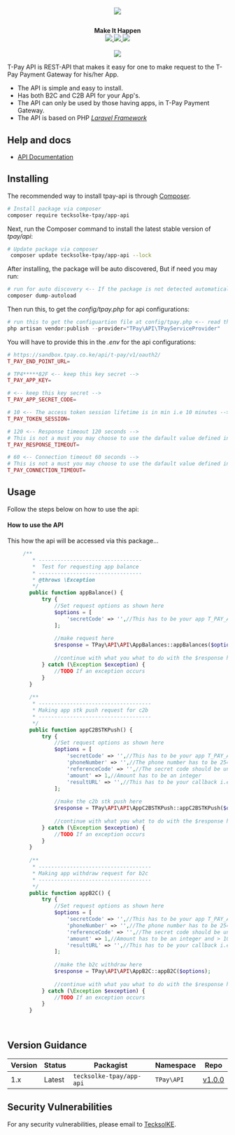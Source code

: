# <p align="center"><a href="https://tpay.co.ke/" target="_blank"><img src="https://tpay.co.ke/img/logo-black.png"></a></p>

<p align="center">
  <b>Make It Happen</b><br>
  <a href="https://github.com/dev-TecksolKE/tecksolke-tpay-app-api/issues">
  <img src="https://img.shields.io/github/issues/dev-TecksolKE/tecksolke-tpay-app-api.svg">
  </a>
  <a href="https://github.com/dev-TecksolKE/tecksolke-tpay-app-api/network/members">
  <img src="https://img.shields.io/github/forks/dev-TecksolKE/tecksolke-tpay-app-api.svg">
  </a>
  <a href="https://github.com/dev-TecksolKE/tecksolke-tpay-app-api/stargazers">
  <img src="https://img.shields.io/github/stars/dev-TecksolKE/tecksolke-tpay-app-api.svg">
  </a>
  <br><br>
  <img src="http://s.4cdn.org/image/title/105.gif">
</p>

T-Pay API is REST-API that makes it easy for one to make request to the T-Pay Payment Gateway for his/her App.

- The API is simple and easy to install.
- Has both B2C and C2B API for your App's.
- The API can only be used by those having apps, in T-Pay Payment Gateway.
- The API is based on PHP *[Laravel Framework](https://laravel.com/)*

## Help and docs

- [API Documentation](https://developer.tpay.co.ke/)


## Installing

The recommended way to install tpay-api is through
[Composer](http://getcomposer.org).

```bash
# Install package via composer
composer require tecksolke-tpay/app-api
```

Next, run the Composer command to install the latest stable version of *tpay/api*:

```bash
# Update package via composer
 composer update tecksolke-tpay/app-api --lock
```

After installing, the package will be auto discovered, But if need you may run:

```php
# run for auto discovery <-- If the package is not detected automatically -->
composer dump-autoload
```

Then run this, to get the *config/tpay.php* for api configurations:

```php
# run this to get the configuartion file at config/tpay.php <-- read through it -->
php artisan vendor:publish --provider="TPay\API\TPayServiceProvider"
```

You will have to provide this in the *.env* for the api configurations:

```php
# https://sandbox.tpay.co.ke/api/t-pay/v1/oauth2/
T_PAY_END_POINT_URL=

# TP4*****82F <-- keep this key secret -->
T_PAY_APP_KEY=

# <-- keep this key secret -->
T_PAY_APP_SECRET_CODE=

# 10 <-- The access token session lifetime is in min i.e 10 minutes -->
T_PAY_TOKEN_SESSION=

# 120 <-- Response timeout 120 seconds -->
# This is not a must you may choose to use the dafault value defined in the config/tpay.php;
T_PAY_RESPONSE_TIMEOUT=

# 60 <-- Connection timeout 60 seconds -->
# This is not a must you may choose to use the dafault value defined in the config/tpay.php;
T_PAY_CONNECTION_TIMEOUT=
```

## Usage
Follow the steps below on how to use the api:

#### How to use the API
This how the api will be accessed via this package...

```php
     /**
        * ---------------------------------
        *  Test for requesting app balance
        * ---------------------------------
        * @throws \Exception
        */
       public function appBalance() {
           try {
               //Set request options as shown here
               $options = [
                   'secretCode' => '',//This has to be your app T_PAY_APP_SECRET_CODE
               ];
   
               //make request here
               $response = TPay\API\API\AppBalances::appBalances($options);
   
               //continue with what you what to do with the $response here
           } catch (\Exception $exception) {
               //TODO If an exception occurs
           }
       }
   
       /**
        * ------------------------------------
        * Making app stk push request for c2b
        * ------------------------------------
        */
       public function appC2BSTKPush() {
           try {
               //Set request options as shown here
               $options = [
                   'secretCode' => '',//This has to be your app T_PAY_APP_SECRET_CODE
                   'phoneNumber' => '',//The phone number has to be 2547xxxxxxx
                   'referenceCode' => '',//The secret code should be unique in every request you send and must start with TPXXXX
                   'amount' => 1,//Amount has to be an integer
                   'resultURL' => '',//This has to be your callback i.e https://mydomain/callback
               ];
   
               //make the c2b stk push here
               $response = TPay\API\API\AppC2BSTKPush::appC2BSTKPush($options);
   
               //continue with what you what to do with the $response here
           } catch (\Exception $exception) {
               //TODO If an exception occurs
           }
       }
   
       /**
        * ------------------------------------
        * Making app withdraw request for b2c
        * ------------------------------------
        */
       public function appB2C() {
           try {
               //Set request options as shown here
               $options = [
                   'secretCode' => '',//This has to be your app T_PAY_APP_SECRET_CODE
                   'phoneNumber' => '',//The phone number has to be 2547xxxxxxx
                   'referenceCode' => '',//The secret code should be unique in every request you send and must start with TPXXXX
                   'amount' => 1,//Amount has to be an integer and > 10
                   'resultURL' => '',//This has to be your callback i.e https://mydomain/callback
               ];
   
               //make the b2c withdraw here
               $response = TPay\API\API\AppB2C::appB2C($options);
   
               //continue with what you what to do with the $response here
           } catch (\Exception $exception) {
               //TODO If an exception occurs
           }
       }
    
    
```

## Version Guidance

| Version | Status     | Packagist           | Namespace    | Repo                |
|---------|------------|---------------------|--------------|---------------------|
| 1.x     | Latest     | `tecksolke-tpay/app-api` | `TPay\API` | [v1.0.0](https://github.com/dev-TecksolKE/tecksolke-tpay-app-api/tree/1.0)|

[tpay-api-1-repo]: https://github.com/dev-TecksolKE/tpay-api.git

## Security Vulnerabilities
 For any security vulnerabilities, please email to [TecksolKE](mailto:client@tecksol.co.ke).
